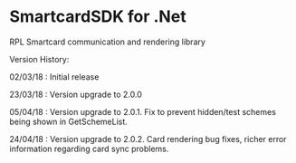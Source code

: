 # SmartcardSDK for .Net
RPL Smartcard communication and rendering library

Version History:

02/03/18 : Initial release

23/03/18 : Version upgrade to 2.0.0

05/04/18 : Version upgrade to 2.0.1. Fix to prevent hidden/test schemes being shown in GetSchemeList.

24/04/18 : Version upgrade to 2.0.2. Card rendering bug fixes, richer error information regarding card sync problems.
